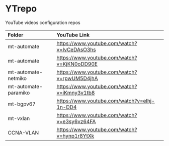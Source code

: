 # YTrepo
YouTube videos configuration repos

| **Folder** | **YouTube Link** |
|:-----------|:-----------------|
|mt-automate| https://www.youtube.com/watch?v=IvCeDAsO3hs |
|mt-automate| https://www.youtube.com/watch?v=KjKN0oDD90E |
|mt-automate-netmiko| https://www.youtube.com/watch?v=rpwUM5D4jhA |
|mt-automate-paramiko| https://www.youtube.com/watch?v=iKmny3v1tb8 |
| mt-bgpv67 | https://www.youtube.com/watch?v=elhj-1n-DD4 | 
| mt-vxlan | https://www.youtube.com/watch?v=e3sy6vz64FA |
| CCNA-VLAN | https://www.youtube.com/watch?v=hynp1r8YtXk |


